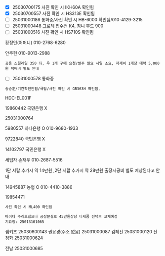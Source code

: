 - [x] 25030700175 사진 확인 시 IKH60A 확인됨
- [x] 25030700557 사진 확인 시 HS313E 확인됨
- [ ] 25031000186 통화중/사진 확인 시 HB-6000 확인됨/010-4129-3215
- [ ] 25031000448 그로헤 입수전 K4, 침니 후드 900
- [ ] 25031000516 사진 확인 시 HS710S 확인됨

황정인(어머니) 010-2768-6280

안주현 010-9013-2988

```
공용 스틸레일 350 좌, 우 1개 구매 요청/발주 필요 시일 소요, 자재비 1개당 대략 5,000원 택배비 별도 안내
```

- [ ] 25031000578 통화중
```
송승훈/기간확인안됨/쿡탑/사진 확인 시 GB363H 확인됨, 
```


HDC-EL001F


19860442 국민은행 X



25031000764 


5980557 하나은행 O 010-9680-1933

9722840 국민은행 X

14102797 국민은행 X 


세입자
손재우 010-2687-5516



 1단 서랍 추가시 약 14만원 ,2단 서랍 추가시 약 28만원 출장시공비 별도 예상된다고 안내


14945887 농협 O 010-4410-3886


19854471
```
사진 확인 시 ML400 확인됨
```



```
마이다 수리보냈으나 공장분실로 45만원상당 타제품 선택후 교체예정
기요청: 25013101065
```



샘키즈
25030800143 권윤경(주소 없음)
25031000087 김혜선
25031000120 신정화
25031000624

전남
25031000685